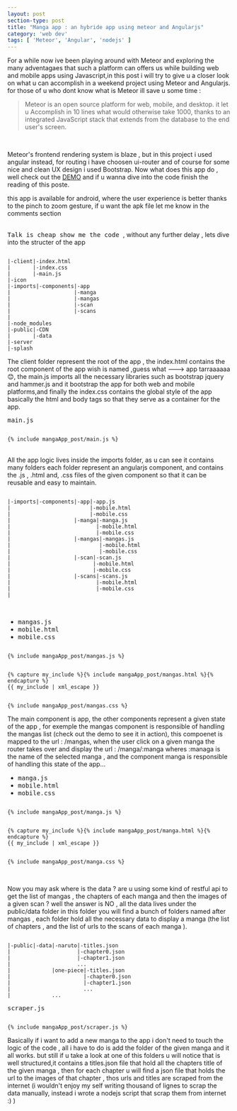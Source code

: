 ```yaml
---
layout: post
section-type: post
title: "Manga app : an hybride app using meteor and Angularjs"
category: 'web dev'
tags: [ 'Meteor', 'Angular', 'nodejs' ]
---
```

<p class="lead">
For a while now ive been playing around with Meteor and exploring the many adventagaes that such a  platform can offers us while  building web and mobile apps using Javascript,in this post i will try to give u a closer look on what u can accomplish in a weekend project using Meteor and Angularjs.
for those of u  who dont know what is Meteor ill save u some time : 
<blockquote class="blockquote"> Meteor is an open source platform for web, mobile, and desktop. it let u Accomplish in 10 lines what would otherwise take 1000, thanks to an integrated JavaScript stack that extends from the database to the end user's screen.
</blockquote>
</p>
<br>
<p>
Meteor's frontend rendering system is blaze , but in this project i used angular instead, for routing i have choosen ui-router and of course for some nice and clean UX design i used Bootstrap.
Now what does this app do , well check out the <a target="_blank" href='http://mangagoo.herokuapp.com'><span class='glyphicon glyphicon-cog'></span>DEMO</a>
 and if u wanna dive into the code finish the reading of this poste.
<p class="text-muted">this app is available for android, where the user experience is better thanks to the pinch to zoom gesture, if u want the apk file let me know in the comments section </p>
</p>
<br>
<kbd>Talk is cheap show me the code </kbd>, without any further delay , lets dive into the structer of the app
<pre><code data-trim class="bash">
|-client|-index.html
|       |-index.css
|       |-main.js
|-icon
|-imports|-components|-app
|                    |-manga
|                    |-mangas
|                    |-scan
|                    |-scans
|
|-node_modules
|-public|-CDN
|       |-data
|-server
|-splash
</code></pre>

<p>
The client folder represent the root of the app , the index.html contains the root component of the app wish is named ,guess what ---> app tarraaaaaa 😊, the main.js imports all the necessary libraries such as bootstrap jquery and hammer.js and it bootstrap the app for both web and mobile platforms,and finally the index.css contains the global style of the app basically the html and body tags so that they serve as a container for the app.
</p>

<div class="row">
<div class="col-sm-8 col-lg-8 ">
<kbd>main.js</kbd>
<pre><code data-trim class="javascript">
{% include mangaApp_post/main.js %} 
</code></pre>
</div>   
</div>
<div class="row">
<div class="col-sm-4 col-lg-4">
<p>
<br>
All the app logic lives inside the imports folder, as u can see it contains many folders each folder represent an angularjs component, and contains the .js , .html and, .css files of the given component so that it can be reusable and easy to maintain.
</p>
</div>
<div class="col-sm-8 col-lg-8 ">
<pre><code data-trim class="bash">
|-imports|-components|-app|-app.js
|                         |-mobile.html
|                         |-mobile.css
|                    |-manga|-manga.js
|                           |-mobile.html
|                           |-mobile.css
|                    |-mangas|-mangas.js
|                            |-mobile.html
|                            |-mobile.css
|                    |-scan|-scan.js
|                          |-mobile.html
|                          |-mobile.css
|                    |-scans|-scans.js
|                           |-mobile.html
|                           |-mobile.css
|
</code></pre>
</div>
</div>
<br>
<div class="row">
<div class="col-sm-7 col-lg-7 ">
<div>	
<ul  class="nav nav-pills">
		<li class="active">
            <kbd href="#1b" class="btn" data-toggle="tab"> mangas.js</kbd>
		</li>
		<li>
            <kbd href="#2b" class="btn" data-toggle="tab"> mobile.html</kbd>
		</li>
		<li>
            <kbd href="#3b" class="btn" data-toggle="tab"> mobile.css</kbd>
		</li>
</ul>
<div class="tab-content clearfix">
<div class="tab-pane active" id="1b">
<pre><code data-trim class="javascript">
{% include mangaApp_post/mangas.js %} 
</code></pre>
</div>
<div class="tab-pane" id="2b">
<pre><code data-trim class="html">
{% capture my_include %}{% include mangaApp_post/mangas.html %}{% endcapture %}
{{ my_include | xml_escape }}
</code></pre>
</div>
<div class="tab-pane" id="3b">
<pre><code data-trim class="css">
{% include mangaApp_post/mangas.css %} 
</code></pre>
</div>
</div>
</div>
</div>
<div class="col-sm-5 col-lg-5">
<p>
The main component is app, the other components represent a given state of the app , for exemple the mangas component is responsible of handling the mangas list (check out the demo to see it in action), this compoenet is mapped to the url : /mangas, when the user click on a given manga the router takes over and display the url : /manga/:manga wheres :managa is the name of the selected manga , and the component manga is responsible of handling this state of the app...
</p>
<div>	
<ul  class="nav nav-pills">
		<li class="active">
            <kbd href="#1b_manga" class="btn" data-toggle="tab"> manga.js</kbd>
		</li>
		<li>
            <kbd href="#2b_manga" class="btn" data-toggle="tab"> mobile.html</kbd>
		</li>
		<li>
            <kbd href="#3b_manga" class="btn" data-toggle="tab"> mobile.css</kbd>
		</li>
</ul>
<div class="tab-content clearfix">
<div class="tab-pane active" id="1b_manga">
<pre><code data-trim class="javascript">
{% include mangaApp_post/manga.js %} 
</code></pre>
</div>
<div class="tab-pane" id="2b_manga">
<pre><code data-trim class="html">
{% capture my_include %}{% include mangaApp_post/manga.html %}{% endcapture %}
{{ my_include | xml_escape }}
</code></pre>
</div>
<div class="tab-pane" id="3b_manga">
<pre><code data-trim class="css">
{% include mangaApp_post/manga.css %} 
</code></pre>
</div>
</div>
</div>
</div>
</div>
<br>
<div class="row">
<div class="col-sm-6 col-lg-6">
<p>
Now you may ask where is the data ? are u using some kind of restful api to get the list of mangas , the chapters of each manga and then the images of a given scan ? well the answer is NO , all the data lives under the public/data folder in this folder you will find a bunch of folders named after mangas , each folder hold all the necessary data to display a manga (the list of chapters , and the list of urls to the scans of each manga ).
</p>
</div>
<div class="col-sm-6 col-lg-6">
<pre><code data-trim class="bash">
|-public|-data|-naruto|-titles.json
|                     |-chapter0.json
|                     |-chapter1.json
|                     ...
|             |one-piece|-titles.json
|                       |-chapter0.json
|                       |-chapter1.json 
|                       ...
|             ...             
</code></pre>
</div>
</div>

<div class="row">
<div class="col-sm-8 col-lg-8 ">
<kbd>scraper.js</kbd>
<pre><code data-trim class="javascript">
{% include mangaApp_post/scraper.js %} 
</code></pre>
</div>
<div class="col-sm-4 col-lg-4 ">
<p>
Basically if i want to add a new manga to the app i don't need to touch the logic of the code , all i have to do is add the folder of the given manga and it all works.
but still if u take a look at one of this folders u will notice that is well structured,it contains a titles.json file that hold all the chapters title of the given manga , then for each chapter u will find a json file that holds the url to the images of that chapter , thos urls and titles are scraped from the internet (i wouldn't enjoy my self writing thousand of lignes to scrap the data manually, instead i wrote a nodejs script that scrap them from internet :) )
</p>
</div>
</div>
